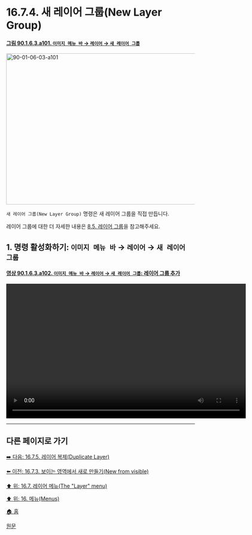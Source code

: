 # 16.7.4. 새 레이어 그룹(New Layer Group)

<a id="90-01-06-03-a101"></a>

#### [그림 90.1.6.3.a101. `이미지 메뉴 바` → `레이어` → `새 레이어 그룹`](./90-01-06-03-new_layer_group.md#90-01-06-03-a101)
<img width="849" height="404" alt="90-01-06-03-a101" src="https://github.com/user-attachments/assets/507d78ad-a39c-465f-b291-724d4b27ef0e" />

`새 레이어 그룹(New Layer Group)` 명령은 새 레이어 그룹을 직접 만듭니다.

레이어 그룹에 대한 더 자세한 내용은 [8.5. 레이어 그룹](./08-05-00-layer-groups.md)을 참고해주세요.

<a id="16-07-04-s1"></a>

## 1. 명령 활성화하기: `이미지 메뉴 바` → `레이어` → `새 레이어 그룹`

<a id="90-01-06-03-a102"></a>

#### [영상 90.1.6.3.a102. `이미지 메뉴 바` → `레이어` → `새 레이어 그룹`: 레이어 그룹 추가](./90-01-06-03-new_layer_group.md#90-01-06-03-a102)
<video controls="controls" width="640" height="360" src="https://github.com/wonder13662/gimp/assets/15767104/e47ba4a2-8f6e-4db1-9001-5ac0d71b3dc8"></video>

***

## 다른 페이지로 가기

[➡️ 다음: 16.7.5. 레이어 복제(Duplicate Layer)](./16-07-05-duplicate-layer.md)

[⬅️ 이전: 16.7.3. 보이는 영역에서 새로 만들기(New from visible)](./16-07-03-new_from_visible.md)

[⬆️ 위: 16.7. 레이어 메뉴(The "Layer" menu)](./16-07-00-the-layer-menu.md)

[⬆️ 위: 16. 메뉴(Menus)](./16-00-menus.md)

[🏠 홈](./00-home.md)

[원문](https://docs.gimp.org/2.10/ko/gimp-layer-new-layer-group.html)